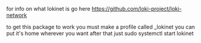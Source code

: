 for info on what lokinet is go here https://github.com/loki-project/loki-network

to get this package to work you must make a profile called _lokinet you can put it's home wherever you want
after that just sudo systemctl start lokinet
